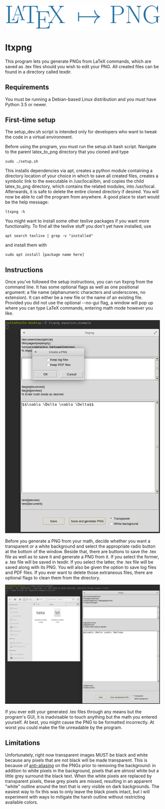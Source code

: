 ![header](https://github.com/hkcountryman/latex_to_png/blob/assets/header_blue.png)
# ltxpng
This program lets you generate PNGs from LaTeX commands, which are saved as .tex files should you wish to edit your PNG. All created files can be found in a directory called texdir.

## Requirements
You must be running a Debian-based Linux distribution and you must have Python 3.5 or newer.

## First-time setup
The setup_dev.sh script is intended only for developers who want to tweak the code in a virtual environment.

Before using the program, you must run the setup.sh bash script. Navigate to the parent latex_to_png directory that you cloned and type
```
sudo ./setup.sh
```
This installs dependencies via apt, creates a python module containing a directory location of your choice in which to save all created files, creates a symbolic link to the executable in /usr/local/bin, and copies the child latex_to_png directory, which contains the related modules, into /usr/local. Afterwards, it is safe to delete the entire cloned directory if desired. You will now be able to call the program from anywhere. A good place to start would be the help message:
```
ltxpng -h
```
You might want to install some other texlive packages if you want more functionality. To find all the texlive stuff you don't yet have installed, use
```
apt search texlive | grep -v "installed"
```
and install them with
```
sudo apt install [package name here]
```

## Instructions
Once you've followed the setup instructions, you can run ltxpng from the command line. It has some optional flags as well as one positional argument: a file name (alphanumeric characters and underscores, no extension). It can either be a new file or the name of an existing file. Provided you did not use the optional --no-gui flag, a window will pop up where you can type LaTeX commands, entering math mode however you like.

![new_tex](https://github.com/hkcountryman/latex_to_png/blob/assets/new_tex.png)

Before you generate a PNG from your math, decide whether you want a transparent or a white background and select the appropriate radio button at the bottom of the window. Beside that, there are buttons to save the .tex file as well as to save it and generate a PNG from it. If you select the former, a .tex file will be saved in texdir. If you select the latter, the .tex file will be saved along with its PNG. You will also be given the option to save log files and PDF files. If you ever want to delete those extraneous files, there are optional flags to clean them from the directory.

![new_img](https://github.com/hkcountryman/latex_to_png/blob/assets/new_img.png)

If you ever edit your generated .tex files through any means but the program's GUI, it is inadvisable to touch anything but the math you entered yourself. At best, you might cause the PNG to be formatted incorrectly. At worst you could make the file unreadable by the program.

## Limitations
Unfortunately, right now transparent images MUST be black and white because any pixels that are not black will be made transparent. This is because of [anti-aliasing](https://en.wikipedia.org/wiki/Spatial_anti-aliasing) on the PNGs prior to removing the background: in addition to white pixels in the background, pixels that are almost white but a little grey surround the black text. When the white pixels are replaced by transparent pixels, these grey pixels are missed, resulting in an apparent "white" outline around the text that is very visible on dark backgrounds. The easiest way to fix this was to only leave the black pixels intact, but I will experiment with ways to mitigate the harsh outline without restricting available colors.
